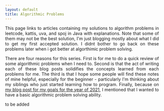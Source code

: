 ```yaml
---
layout: default
title: Algorithmic Problems
---
```


<p align="justify">This page links to articles containing my solutions to algorithm problems in leetcode, kattis, uva, and spoj in Java with explanations. Note that some of them may not be the best solution, I'm just blogging mostly about what I did to get my first accepted solution. I didnt bother to go back on these problems later when i got better at algorthimic problem solving. </p>

<p align="justify">There are four reasons for this series. First is for me to do a quick review of some algorithmic problems when I need to. Second is that the act of writing each of these blog posts solidifies the concepts learned from each problems for me. The third is that I hope some people will find these notes of mine helpful, especially for the beginner - particularly I'm thinking about my siblings who just started learning how to program. Finally, because on <a href="/articles/2021/01/02/goals-2021">my blog post for my goals for the year of 2021</a>, I mentioned that I wanted to have a basic algorithmic problem solving ability.</p>

<p>to be added</p>
